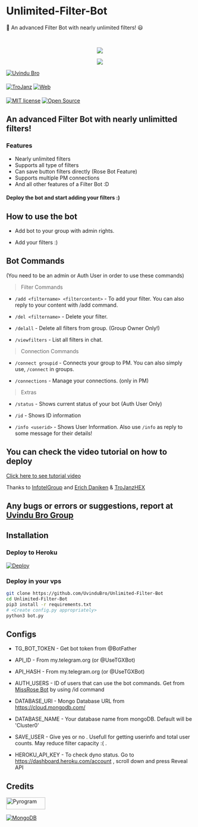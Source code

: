 # Unlimited-Filter-Bot
🧷 An advanced Filter Bot with nearly unlimited filters! 😃

<br>

<p align="center">
  <a href="https://www.python.org">
    <img src="http://ForTheBadge.com/images/badges/made-with-python.svg">

  </a>
</p>
<p align="center">
  <a href="https://github.com/UvinduBro/Unlimited-Filter-Bot/stargazers">

  </a>
  
  <a href="https://github.com/TroJanzHEX/Unlimited-Filter-Bot/fork">
    <img src="https://img.shields.io/github/forks/UvinduBro/Unlimited-Filter-Bot?style=social">

  </a>  
</p>

[![Uvindu Bro](https://img.shields.io/badge/Uvindu%20Bro-BOTs-orange)](https://t.me/UvinduBro_BOTs)  
ㅤㅤㅤㅤㅤㅤㅤ  
[![TroJanz](https://img.shields.io/badge/Uvindu%20Bro-SUPPORT-red)](https://t.me/UvinduBr)  [![Web](https://img.shields.io/badge/Go%20To-www.uvindubro.tk-brightgreen)](https://uvindubro.tk)  
ㅤㅤㅤㅤㅤㅤㅤ  
[![MIT license](https://img.shields.io/badge/License-MIT-blue?style=flat)](https://github.com/UvinduBro/Unlimited-Filter-Bot/blob/main/LICENSE)  [![Open Source](https://badges.frapsoft.com/os/v2/open-source.svg?v=103)](https://github.com/UvinduBro/Unlimited-Filter-Bot)


## An advanced Filter Bot with nearly unlimitted filters!


### Features
* Nearly unlimited filters
* Supports all type of filters
* Can save button filters directly (Rose Bot Feature)
* Supports multiple PM connections
* And all other features of a Filter Bot :D


#### Deploy the bot and start adding your filters :)


## How to use the bot
* Add bot to your group with admin rights.

* Add your filters :)


## Bot Commands

(You need to be an admin or Auth User in order to use these commands)

> Filter Commands
* `/add <filtername> <filtercontent>`  -  To add your filter. You can also reply to your content with /add command.

* `/del <filtername>`  -  Delete your filter.

* `/delall`  -  Delete all filters from group. (Group Owner Only!)

* `/viewfilters`  -  List all filters in chat.

> Connection Commands
* `/connect groupid`  -  Connects your group to PM. You can also simply use, `/connect` in groups.

* `/connections`  -  Manage your connections. (only in PM)

> Extras
* `/status`  -  Shows current status of your bot (Auth User Only)

* `/id`  -  Shows ID information

* `/info <userid>`  -  Shows User Information. Also use `/info` as reply to some message for their details!


## You can check the video tutorial on how to deploy

[Click here to see tutorial video](https://youtu.be/hkmc3e7U7R4)

Thanks to [InfotelGroup](https://telegram.dog/InFoTelGroup) and [Erich Daniken](https://telegram.dog/ErichDaniken)  & [TroJanzHEX](https://t.me/TroJanZheX)


## Any bugs or errors or suggestions, report at [Uvindu Bro Group](https://telegram.dog/UvinduBr)


## Installation

### Deploy to Heroku
[![Deploy](https://www.herokucdn.com/deploy/button.svg)](https://heroku.com/deploy?template=https://github.com/thilak200318/Unlimited-Filter-Bot-1/edit/main/README.md)

### Deploy in your vps
```sh
git clone https://github.com/UvinduBro/Unlimited-Filter-Bot
cd Unlimited-Filter-Bot
pip3 install -r requirements.txt
# <Create config.py appropriately>
python3 bot.py
```


## Configs

* TG_BOT_TOKEN  - Get bot token from @BotFather

* API_ID        - From my.telegram.org (or @UseTGXBot)

* API_HASH      - From my.telegram.org (or @UseTGXBot)

* AUTH_USERS  - ID of users that can use the bot commands. Get from [MissRose Bot](https://telegram.dog/MissRose_bot) by using /id command

* DATABASE_URI  - Mongo Database URL from https://cloud.mongodb.com/

* DATABASE_NAME  - Your database name from mongoDB. Default will be 'Cluster0'

* SAVE_USER  -  Give yes or no . Usefull for getting userinfo and total user counts. May reduce filter capacity :( .

* HEROKU_API_KEY  -  To check dyno status. Go to https://dashboard.heroku.com/account , scroll down and press Reveal API


## Credits

<p align="left">
  <a href="https://github.com/pyrogram/pyrogram">
    <img alt="Pyrogram" src ="https://i.imgur.com/BOgY9ai.png" width="104.75" height="32"/>
  </a>
</p>

<p align="left">
  <a href="https://docs.mongodb.com">
    <img alt="MongoDB" src ="https://img.shields.io/badge/MongoDB-%234ea94b.svg?&style=for-the-badge&logo=mongodb&logoColor=white"/>
  </a>
</p>
